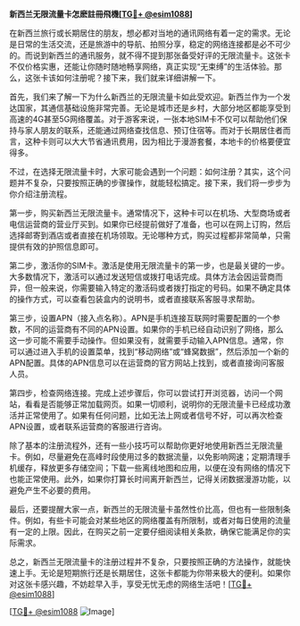 **新西兰无限流量卡怎麽註冊飛機[[TG💪+ @esim1088](https://t.me/s/esim1088)]**

在新西兰旅行或长期居住的朋友，想必都对当地的通讯网络有着一定的需求。无论是日常的生活交流，还是旅游中的导航、拍照分享，稳定的网络连接都是必不可少的。而说到新西兰的通讯服务，就不得不提到那张备受好评的无限流量卡。这张卡不仅价格实惠，还能让你随时随地畅享网络，真正实现“无束缚”的生活体验。那么，这张卡该如何注册呢？接下来，我们就来详细讲解一下。

首先，我们来了解一下为什么新西兰的无限流量卡如此受欢迎。新西兰作为一个发达国家，其通信基础设施非常完善。无论是城市还是乡村，大部分地区都能享受到高速的4G甚至5G网络覆盖。对于游客来说，一张本地SIM卡不仅可以帮助他们保持与家人朋友的联系，还能通过网络查找信息、预订住宿等。而对于长期居住者而言，这种卡则可以大大节省通讯费用，因为相比于漫游套餐，本地卡的价格要便宜得多。

不过，在选择无限流量卡时，大家可能会遇到一个问题：如何注册？其实，这个问题并不复杂，只要按照正确的步骤操作，就能轻松搞定。接下来，我们将一步步为你介绍注册流程。

第一步，购买新西兰无限流量卡。通常情况下，这种卡可以在机场、大型商场或者电信运营商的营业厅买到。如果你已经提前做好了准备，也可以在网上订购，然后选择邮寄到酒店或者直接在机场领取。无论哪种方式，购买过程都非常简单，只需提供有效的护照信息即可。

第二步，激活你的SIM卡。激活是使用无限流量卡的第一步，也是最关键的一步。大多数情况下，激活可以通过发送短信或拨打电话完成。具体方法会因运营商而异，但一般来说，你需要输入特定的激活码或者拨打指定的号码。如果不确定具体的操作方式，可以查看包装盒内的说明书，或者直接联系客服寻求帮助。

第三步，设置APN（接入点名称）。APN是手机连接互联网时需要配置的一个参数，不同的运营商有不同的APN设置。如果你的手机已经自动识别了网络，那么这一步可能不需要手动操作。但如果没有，就需要手动输入APN信息。通常，你可以通过进入手机的设置菜单，找到“移动网络”或“蜂窝数据”，然后添加一个新的APN配置。具体的APN信息可以在运营商的官方网站上找到，或者直接询问客服人员。

第四步，检查网络连接。完成上述步骤后，你可以尝试打开浏览器，访问一个网站，看看是否能够正常加载网页。如果一切顺利，说明你的无限流量卡已经成功激活并正常使用了。如果有任何问题，比如无法上网或者信号不好，可以再次检查APN设置，或者联系运营商的客服进行咨询。

除了基本的注册流程外，还有一些小技巧可以帮助你更好地使用新西兰无限流量卡。例如，尽量避免在高峰时段使用过多的数据流量，以免影响网速；定期清理手机缓存，释放更多存储空间；下载一些离线地图和应用，以便在没有网络的情况下也能正常使用。此外，如果你打算长时间离开新西兰，记得关闭数据漫游功能，以避免产生不必要的费用。

最后，还要提醒大家一点，新西兰的无限流量卡虽然性价比高，但也有一些限制条件。例如，有些卡可能会对某些地区的网络覆盖有所限制，或者对每日使用的流量有一定的上限。因此，在购买之前一定要仔细阅读相关条款，确保它能满足你的实际需求。

总之，新西兰无限流量卡的注册过程并不复杂，只要按照正确的方法操作，就能快速上手。无论是短期旅行还是长期居住，这张卡都能为你带来极大的便利。如果你对这张卡感兴趣，不妨趁早入手，享受无忧无虑的网络生活吧！[[TG💪+ @esim1088](https://t.me/s/esim1088)]

[[TG💪+ @esim1088](https://t.me/s/esim1088) ![Image](https://i.postimg.cc/4NQfJmqS/Snipaste-2025-05-13-00-14-12.png)]